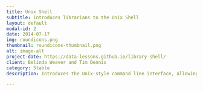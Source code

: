 ```yaml
---
title: Unix Shell
subtitle: Introduces librarians to the Unix Shell
layout: default
modal-id: 2
date: 2014-07-17
img: roundicons.png
thumbnail: roundicons-thumbnail.png
alt: image-alt
project-date: https://data-lessons.github.io/library-shell/
client: Belinda Weaver and Tim Dennis
category: Stable
description: Introduces the Unix-style command line interface, allowing you to efficiently work with directories and files, and find and manipulate data.

---
```

